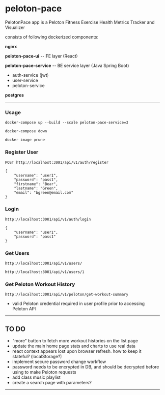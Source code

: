 # peloton-pace

PelotonPace app is a Peloton Fitness Exercise Health Metrics Tracker and Visualizer

consists of following dockerized components:

**nginx**

**peloton-pace-ui**  --  FE layer (React)

**peloton-pace-service**  --  BE service layer (Java Spring Boot)
- auth-service (jwt)
- user-service
- peloton-service
 
**postgres**

-----------

### Usage

`docker-compose up --build --scale peloton-pace-service=3`

`docker-compose down`

`docker image prune`


### Register User
`POST http://localhost:3001/api/v1/auth/register`
```
{
	"username": "user1",
	"password": "pass1",
	"firstname": "Bear",
	"lastname": "Green",
	"email": "bgreen@email.com"
}
```

### Login
`http://localhost:3001/api/v1/auth/login`
```
{
	"username": "user1",
	"password": "pass1"
}
```

### Get Users
`http://localhost:3001/api/v1/users/`

`http://localhost:3001/api/v1/users/1`


### Get Peloton Workout History
`http://localhost:3001/api/v1/peloton/get-workout-summary`

* valid Peloton credential required in user profile prior to accessing Peloton API

-----------

## TO DO

* "more" button to fetch more workout histories on the list page
* update the main home page stats and charts to use real data
* react context appears lost upon browser refresh. how to keep it stateful? (localStorage?)
* implement secure password change workflow
* password needs to be encrypted in DB, and should be decrypted before using to make Peloton requests
* add class music playlist
* create a search page with parameters?

-----------